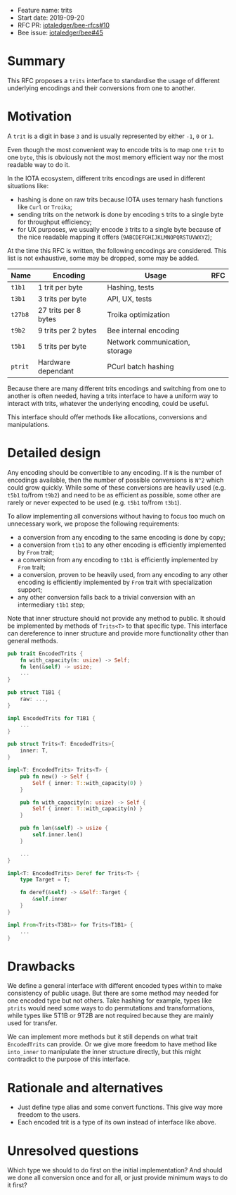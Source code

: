 + Feature name: trits
+ Start date: 2019-09-20
+ RFC PR: [iotaledger/bee-rfcs#10](https://github.com/iotaledger/bee-rfcs/pull/10)
+ Bee issue: [iotaledger/bee#45](https://github.com/iotaledger/bee/issues/45)

# Summary

This RFC proposes a `trits` interface to standardise the usage of different underlying encodings and their conversions from one to another.

# Motivation

A `trit` is a digit in base `3` and is usually represented by either `-1`, `0` or `1`.

Even though the most convenient way to encode trits is to map one `trit` to one `byte`, this is obviously not the most memory efficient way nor the most readable way to do it.

In the IOTA ecosystem, different trits encodings are used in different situations like:

- hashing is done on raw trits because IOTA uses ternary hash functions like `Curl` or `Troika`;
- sending trits on the network is done by encoding `5` trits to a single byte for throughput efficiency;
- for UX purposes, we usually encode `3` trits to a single byte because of the nice readable mapping it offers (`9ABCDEFGHIJKLMNOPQRSTUVWXYZ`);

At the time this RFC is written, the following encodings are considered. This list is not exhaustive, some may be dropped, some may be added.

| Name    | Encoding              | Usage                           | RFC |
| ------- | --------------------- | ------------------------------- | --- |
| `t1b1`  | 1 trit per byte       | Hashing, tests                  |     |
| `t3b1`  | 3 trits per byte      | API, UX, tests                  |     |
| `t27b8` | 27 trits per 8 bytes  | Troika optimization             |     |
| `t9b2`  | 9 trits per 2 bytes   | Bee internal encoding           |     |
| `t5b1`  | 5 trits per byte      | Network communication, storage  |     |
| `ptrit` | Hardware dependant    | PCurl batch hashing             |     |

Because there are many different trits encodings and switching from one to another is often needed, having a trits interface to have a uniform way to interact with trits, whatever the underlying encoding, could be useful.

This interface should offer methods like allocations, conversions and manipulations.

# Detailed design

Any encoding should be convertible to any encoding. If `N` is the number of encodings available, then the number of possible conversions is `N^2` which could grow quickly. While some of these conversions are heavily used (e.g. `t5b1` to/from `t9b2`) and need to be as efficient as possible, some other are rarely or never expected to be used (e.g. `t5b1` to/from `t3b1`).

To allow implementing all conversions without having to focus too much on unnecessary work, we propose the following requirements:
- a conversion from any encoding to the same encoding is done by copy;
- a conversion from `t1b1` to any other encoding is efficiently implemented by `From` trait;
- a conversion from any encoding to `t1b1` is efficiently implemented by `From` trait;
- a conversion, proven to be heavily used, from any encoding to any other encoding is efficiently implemented by `From` trait with specialization support;
- any other conversion falls back to a trivial conversion with an intermediary `t1b1` step;

Note that inner structure should not provide any method to public. It should be
implemented by methods of `Trits<T>` to that specific type. This interface can
dereference to inner structure and provide more functionality other than general
methods.

```rust
pub trait EncodedTrits {
    fn with_capacity(n: usize) -> Self;
    fn len(&self) -> usize;
    ...
}

pub struct T1B1 {
    raw: ...,
}

impl EncodedTrits for T1B1 {
    ...
}

pub struct Trits<T: EncodedTrits>{
    inner: T,
}

impl<T: EncodedTrits> Trits<T> {
    pub fn new() -> Self {
        Self { inner: T::with_capacity(0) }
    }

    pub fn with_capacity(n: usize) -> Self {
        Self { inner: T::with_capacity(n) }
    }

    pub fn len(&self) -> usize {
        self.inner.len()
    }

    ...
}

impl<T: EncodedTrits> Deref for Trits<T> {
    type Target = T;

    fn deref(&self) -> &Self::Target {
        &self.inner
    }
}

impl From<Trits<T3B1>> for Trits<T1B1> {
    ...
}
```

# Drawbacks

We define a general interface with different encoded types within to make
consistency of public usage. But there are some method may needed for one
encoded type but not others. Take hashing for example, types like `ptrits` would
need some ways to do permutations and transformations, while types like 5T1B or
9T2B are not required because they are mainly used for transfer.

We can implement more methods but it still depends on what trait `EncodedTrits` can
provide. Or we give more freedom to have method like `into_inner` to manipulate
the inner structure directly, but this might contradict to the purpose of this
interface.

# Rationale and alternatives

- Just define type alias and some convert functions. This give way more freedom to the users.
- Each encoded trit is a type of its own instead of interface like above.

# Unresolved questions

Which type we should to do first on the initial implementation? And should we
done all conversion once and for all, or just provide minimum ways to do it
first?
